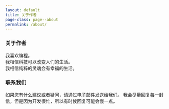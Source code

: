 ```yaml
---
layout: default
title: 关于作者
page-class: page--about
permalink: /about/
---
```


### 关于作者

我喜欢编程。<br>
我相信科技可以改变人们的生活。<br>
我相信纯粹的灵魂会有幸福的生活。<br>

### 联系我们

如果您有什么建议或者疑问，请通过[电子邮件](mailto:achermao@gmail.com)发送给我们。
我会尽量回复每一封信，但是因为开发很忙，所以有时候回复可能会慢一点。


